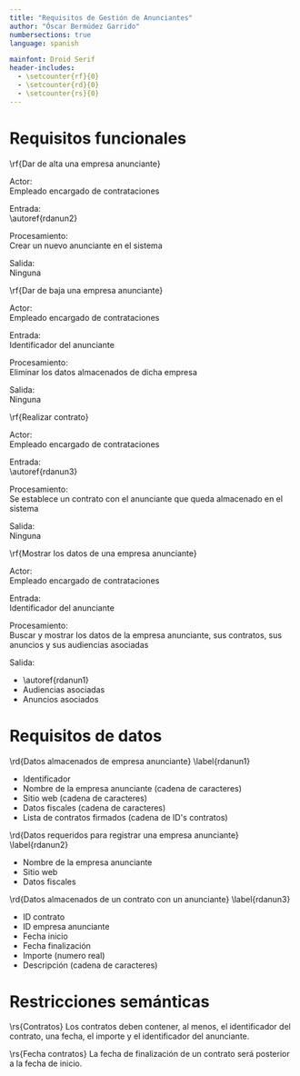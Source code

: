 ```yaml
---
title: "Requisitos de Gestión de Anunciantes"
author: "Óscar Bermúdez Garrido"
numbersections: true
language: spanish

mainfont: Droid Serif
header-includes:
  - \setcounter{rf}{0}
  - \setcounter{rd}{0}
  - \setcounter{rs}{0}
---
```


# Requisitos funcionales

\rf{Dar de alta una empresa anunciante}

Actor:  
Empleado encargado de contrataciones

Entrada:  
\autoref{rdanun2}

Procesamiento:  
Crear un nuevo anunciante en el sistema

Salida:  
Ninguna

\rf{Dar de baja una empresa anunciante}

Actor:  
Empleado encargado de contrataciones

Entrada:  
Identificador del anunciante

Procesamiento:  
Eliminar los datos almacenados de dicha empresa

Salida:  
Ninguna

\rf{Realizar contrato}

Actor:  
Empleado encargado de contrataciones

Entrada:  
\autoref{rdanun3}

Procesamiento:  
Se establece un contrato con el anunciante que queda almacenado en el sistema

Salida:  
Ninguna

\rf{Mostrar los datos de una empresa anunciante}

Actor:  
Empleado encargado de contrataciones

Entrada:  
Identificador del anunciante

Procesamiento:  
Buscar y mostrar los datos de la empresa anunciante, sus contratos, sus anuncios y sus audiencias asociadas

Salida:  

  - \autoref{rdanun1}
  - Audiencias asociadas
  - Anuncios asociados

# Requisitos de datos

\rd{Datos almacenados de empresa anunciante}
\label{rdanun1}

 - Identificador
 - Nombre de la empresa anunciante (cadena de caracteres)
 - Sitio web (cadena de caracteres)
 - Datos fiscales (cadena de caracteres)
 - Lista de contratos firmados (cadena de ID's contratos)

\rd{Datos requeridos para registrar una empresa anunciante}
\label{rdanun2}

 - Nombre de la empresa anunciante
 - Sitio web
 - Datos fiscales

\rd{Datos almacenados de un contrato con un anunciante}
\label{rdanun3}

 - ID contrato
 - ID empresa anunciante
 - Fecha inicio
 - Fecha finalización
 - Importe (numero real)
 - Descripción (cadena de caracteres)

# Restricciones semánticas

\rs{Contratos}
Los contratos deben contener, al menos, el identificador del contrato, una fecha, el importe y el identificador del anunciante.

\rs{Fecha contratos}
La fecha de finalización de un contrato será posterior a la fecha de inicio.
